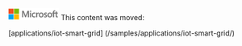 ![](./media/solutions-microsoft-logo-small.png)
This content was moved:

[applications/iot-smart-grid] (/samples/applications/iot-smart-grid/)
